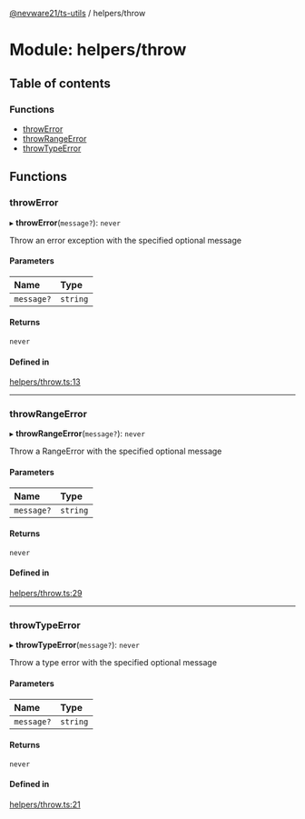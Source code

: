 [@nevware21/ts-utils](../README.md) / helpers/throw

# Module: helpers/throw

## Table of contents

### Functions

- [throwError](helpers_throw.md#throwerror)
- [throwRangeError](helpers_throw.md#throwrangeerror)
- [throwTypeError](helpers_throw.md#throwtypeerror)

## Functions

### throwError

▸ **throwError**(`message?`): `never`

Throw an error exception with the specified optional message

#### Parameters

| Name | Type |
| :------ | :------ |
| `message?` | `string` |

#### Returns

`never`

#### Defined in

[helpers/throw.ts:13](https://github.com/nevware21/ts-utils/blob/9e4a475/ts-utils/src/helpers/throw.ts#L13)

___

### throwRangeError

▸ **throwRangeError**(`message?`): `never`

Throw a RangeError with the specified optional message

#### Parameters

| Name | Type |
| :------ | :------ |
| `message?` | `string` |

#### Returns

`never`

#### Defined in

[helpers/throw.ts:29](https://github.com/nevware21/ts-utils/blob/9e4a475/ts-utils/src/helpers/throw.ts#L29)

___

### throwTypeError

▸ **throwTypeError**(`message?`): `never`

Throw a type error with the specified optional message

#### Parameters

| Name | Type |
| :------ | :------ |
| `message?` | `string` |

#### Returns

`never`

#### Defined in

[helpers/throw.ts:21](https://github.com/nevware21/ts-utils/blob/9e4a475/ts-utils/src/helpers/throw.ts#L21)
